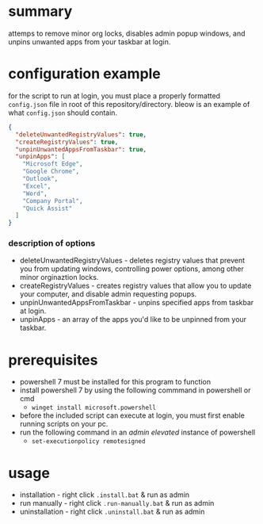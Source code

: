 # summary

attemps to remove minor org locks, disables admin popup windows, and unpins unwanted apps from your taskbar at login.

# configuration example

for the script to run at login, you must place a properly formatted `config.json` file in root of this repository/directory. bleow is an example of what `config.json` should contain.

```json
{
  "deleteUnwantedRegistryValues": true,
  "createRegistryValues": true,
  "unpinUnwantedAppsFromTaskbar": true,
  "unpinApps": [
    "Microsoft Edge",
    "Google Chrome",
    "Outlook",
    "Excel",
    "Word",
    "Company Portal",
    "Quick Assist"
  ]
}
```

### description of options

- deleteUnwantedRegistryValues - deletes registry values that prevent you from updating windows, controlling power options, among other minor orginaztion locks.
- createRegistryValues - creates registry values that allow you to update your computer, and disable admin requesting popups.
- unpinUnwantedAppsFromTaskbar - unpins specified apps from taskbar at login.
- unpinApps - an array of the apps you'd like to be unpinned from your taskbar.

# prerequisites
- powershell 7 must be installed for this program to function
- install powershell 7 by using the following commmand in powershell or cmd
  - `winget install microsoft.powershell`
- before the included script can execute at login, you must first enable running scripts on your pc.
- run the following command in an *admin elevated* instance of powershell
  - `set-executionpolicy remotesigned`

# usage

- installation - right click `.install.bat` & run as admin
- run manually - right click `.run-manually.bat` & run as admin
- uninstallation - right click `.uninstall.bat` & run as admin
